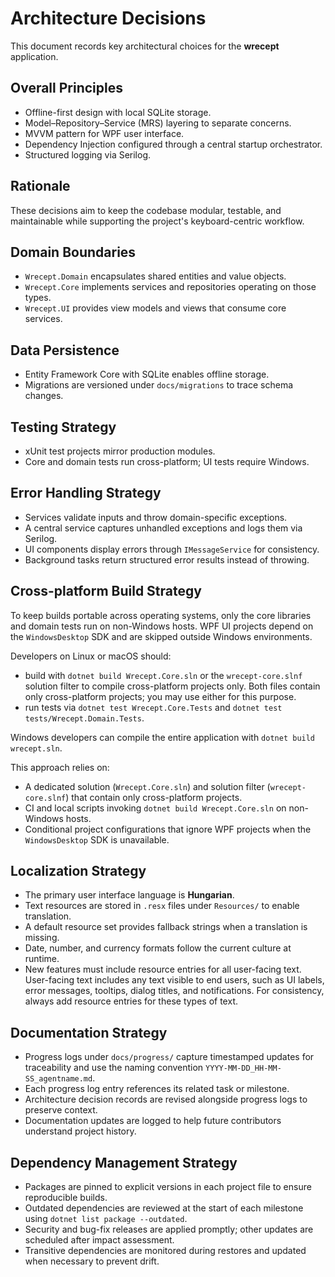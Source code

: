 # Architecture Decisions

This document records key architectural choices for the **wrecept** application.

## Overall Principles
- Offline-first design with local SQLite storage.
- Model–Repository–Service (MRS) layering to separate concerns.
- MVVM pattern for WPF user interface.
- Dependency Injection configured through a central startup orchestrator.
- Structured logging via Serilog.

## Rationale
These decisions aim to keep the codebase modular, testable, and maintainable while supporting the project's keyboard-centric workflow.

## Domain Boundaries
- `Wrecept.Domain` encapsulates shared entities and value objects.
- `Wrecept.Core` implements services and repositories operating on those types.
- `Wrecept.UI` provides view models and views that consume core services.

## Data Persistence
- Entity Framework Core with SQLite enables offline storage.
- Migrations are versioned under `docs/migrations` to trace schema changes.

## Testing Strategy
- xUnit test projects mirror production modules.
- Core and domain tests run cross-platform; UI tests require Windows.

## Error Handling Strategy
- Services validate inputs and throw domain-specific exceptions.
- A central service captures unhandled exceptions and logs them via Serilog.
- UI components display errors through `IMessageService` for consistency.
- Background tasks return structured error results instead of throwing.

## Cross-platform Build Strategy
To keep builds portable across operating systems, only the core libraries and domain tests run on non-Windows hosts. WPF UI projects depend on the `WindowsDesktop` SDK and are skipped outside Windows environments.

Developers on Linux or macOS should:

- build with `dotnet build Wrecept.Core.sln` or the `wrecept-core.slnf` solution filter to compile cross-platform projects only. Both files contain only cross-platform projects; you may use either for this purpose.
- run tests via `dotnet test Wrecept.Core.Tests` and `dotnet test tests/Wrecept.Domain.Tests`.

Windows developers can compile the entire application with `dotnet build wrecept.sln`.

This approach relies on:

- A dedicated solution (`Wrecept.Core.sln`) and solution filter (`wrecept-core.slnf`) that contain only cross-platform projects.
- CI and local scripts invoking `dotnet build Wrecept.Core.sln` on non-Windows hosts.
- Conditional project configurations that ignore WPF projects when the `WindowsDesktop` SDK is unavailable.
## Localization Strategy
- The primary user interface language is **Hungarian**.
- Text resources are stored in `.resx` files under `Resources/` to enable translation.
- A default resource set provides fallback strings when a translation is missing.
- Date, number, and currency formats follow the current culture at runtime.
- New features must include resource entries for all user-facing text. User-facing text includes any text visible to end users, such as UI labels, error messages, tooltips, dialog titles, and notifications. For consistency, always add resource entries for these types of text.

## Documentation Strategy
- Progress logs under `docs/progress/` capture timestamped updates for traceability and use the naming convention `YYYY-MM-DD_HH-MM-SS_agentname.md`.
- Each progress log entry references its related task or milestone.
- Architecture decision records are revised alongside progress logs to preserve context.
- Documentation updates are logged to help future contributors understand project history.

## Dependency Management Strategy
- Packages are pinned to explicit versions in each project file to ensure reproducible builds.
- Outdated dependencies are reviewed at the start of each milestone using `dotnet list package --outdated`.
- Security and bug-fix releases are applied promptly; other updates are scheduled after impact assessment.
- Transitive dependencies are monitored during restores and updated when necessary to prevent drift.
